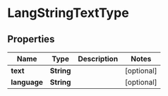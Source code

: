 

# LangStringTextType


## Properties

| Name | Type | Description | Notes |
|------------ | ------------- | ------------- | -------------|
|**text** | **String** |  |  [optional] |
|**language** | **String** |  |  [optional] |




